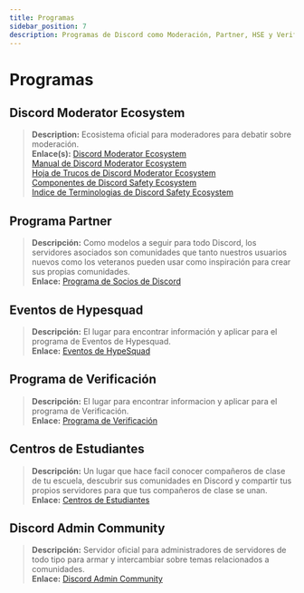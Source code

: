 ```yaml
---
title: Programas
sidebar_position: 7
description: Programas de Discord como Moderación, Partner, HSE y Verificación.
---
```


# Programas

## **Discord Moderator Ecosystem**

> **Description:** Ecosistema oficial para moderadores para debatir sobre moderación.   <br/>
**Enlace(s):** [Discord Moderator Ecosystem](https://blog.discord.com/announcing-the-discord-moderator-academy-exam-a1bcb5b9d405)   <br/>
[Manual de Discord Moderator Ecosystem](https://drive.google.com/file/d/1rCCi7UZ3BAS38T-zwBVpmTb13m8z7avW/view)   <br/>
[Hoja de Trucos de Discord Moderator Ecosystem](https://drive.google.com/file/d/1ir-H91-yfskFO4wjEQCtc81ip9XErl9l/view) <br/>
[Componentes de Discord Safety Ecosystem](https://docs.google.com/document/d/1rh4gAqymGPAqoi1gnzOw-_nIlgkkLvh233NAgNnq-Sw/edit#heading=h.80lk0cy481v7)  <br/>
[Indice de Terminologias de Discord Safety Ecosystem](https://drive.google.com/file/d/1MZYnh165Z1d5BBLIq7ax_Ke6cx8WL64_/view)

## **Programa Partner**

> **Descripción:** Como modelos a seguir para todo Discord, los servidores asociados son comunidades que tanto nuestros usuarios nuevos como los veteranos pueden usar como inspiración para crear sus propias comunidades.   <br/>
**Enlace:** [Programa de Socios de Discord](https://dis.gd/partners)

## **Eventos de Hypesquad**

> **Descripción:** El lugar para encontrar información y aplicar para el programa de Eventos de Hypesquad.   <br/>
**Enlace:** [Eventos de HypeSquad](https://dis.gd/hypesquad)

## **Programa de Verificación**

> **Descripción:** El lugar para encontrar informacion y aplicar para el programa de Verificación.   <br/>
**Enlace:** [Programa de Verificación](https://dis.gd/verification)

## **Centros de Estudiantes**

> **Descripción:** Un lugar que hace facil conocer compañeros de clase de tu escuela, descubrir sus comunidades en Discord y compartir tus propios servidores para que tus compañeros de clase se unan.   <br/>
**Enlace:** [Centros de Estudiantes](https://dis.gd/studenthubs)

## **Discord Admin Community**

> **Descripción:** Servidor oficial para administradores de servidores de todo tipo para armar y intercambiar sobre temas relacionados a comunidades. <br/>
**Enlace:** [Discord Admin Community](https://support.discord.com/hc/en-us/articles/5309276245271-Discord-Admin-Server-FAQ)
